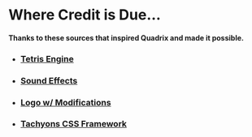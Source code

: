 # Where Credit is Due...
#### Thanks to these sources that inspired Quadrix and made it possible.

* ### [Tetris Engine](https://codeincomplete.com/posts/javascript-tetris/)

* ### [Sound Effects](https://www.sounds-resource.com/pc_computer/tetriszone/sound/586/)

* ### [Logo w/ Modifications](https://www.vecteezy.com/vector-art/117341-free-gaming-joystick-sticker-icons)

* ### [Tachyons CSS Framework](https://www.http://tachyons.io/)
